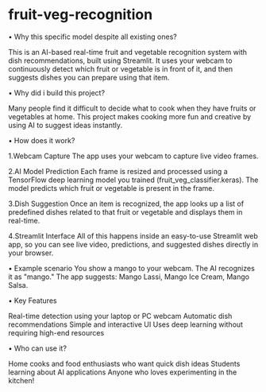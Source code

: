 # fruit-veg-recognition
• Why this specific model despite all existing ones?

This is an AI-based real-time fruit and vegetable recognition system with dish recommendations, built using Streamlit.
It uses your webcam to continuously detect which fruit or vegetable is in front of it, and then suggests dishes you can prepare using that item.

• Why did i build this project?

Many people find it difficult to decide what to cook when they have fruits or vegetables at home. This project makes cooking more fun and creative by using AI to suggest ideas instantly.

• How does it work?

1️.Webcam Capture
The app uses your webcam to capture live video frames.

2️.AI Model Prediction
Each frame is resized and processed using a TensorFlow deep learning model you trained (fruit_veg_classifier.keras).
The model predicts which fruit or vegetable is present in the frame.

3️.Dish Suggestion
Once an item is recognized, the app looks up a list of predefined dishes related to that fruit or vegetable and displays them in real-time.

4️.Streamlit Interface
All of this happens inside an easy-to-use Streamlit web app, so you can see live video, predictions, and suggested dishes directly in your browser.

• Example scenario
You show a mango to your webcam.
The AI recognizes it as "mango."
The app suggests: Mango Lassi, Mango Ice Cream, Mango Salsa.

• Key Features

Real-time detection using your laptop or PC webcam
Automatic dish recommendations
Simple and interactive UI
Uses deep learning without requiring high-end resources

• Who can use it?

Home cooks and food enthusiasts who want quick dish ideas
Students learning about AI applications
Anyone who loves experimenting in the kitchen!

